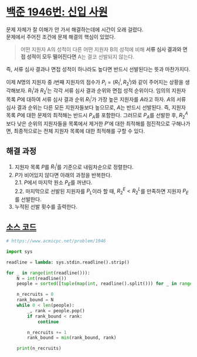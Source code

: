 # [백준 1946번: 신입 사원](https://www.acmicpc.net/problem/1946)

문제 자체가 잘 이해가 안 가서 해결하는데에 시간이 오래 걸렸다.  
문제에서 주어진 조건에 문제 해결의 핵심이 있었다.  
> 어떤 지원자 A의 성적이 다른 어떤 지원자 B의 성적에 비해 **서류 심사 결과와 면접 성적이 모두 떨어진다면** A는 결코 선발되지 않는다.

즉, 서류 심사 결과나 면접 성적이 하나라도 높다면 반드시 선발된다는 뜻과 마찬가지다.  

이제 $N$명의 지원자 중 $i$번째 지원자의 점수가 $P_i=(R_1^i, R_2^i)$와 같이 주어지는 상황을 생각해보자. $R_1^i$과 $R_2^i$는 각각 서류 심사 결과 순위와 면접 성적 순위이다. 임의의 지원자 목록 $P$에 대하여 서류 심사 결과 순위 $R_1^i$가 가장 높은 지원자를 $A$라고 하자. $A$의 서류 심사 결과 순위는 다른 모든 지원자들보다 높으므로, $A$는 반드시 선발된다. 즉, 지원자 목록 $P$에 대한 문제의 최적해는 반드시 $P_A$를 포함한다. 그러므로 $P_A$를 선발한 후, $R_2^A$보다 낮은 순위의 지원자들을 목록에서 제거한 $P'$에 대한 최적해를 점진적으로 구해나가면, 최종적으로는 전체 지원자 목록에 대한 최적해를 구할 수 있다.

## 해결 과정

1. 지원자 목록 $P$를 $R_1^i$를 기준으로 내림차순으로 정렬한다.  
2. $P$가 비어있지 않다면 아래의 과정을 반복한다.  
    2.1. $P$에서 마지막 원소 $P_E$를 꺼낸다.  
    2.2. 마지막으로 선발된 지원자를 $P_L$이라 할 때, $R_2^E \lt R_2^L$를 만족하면 지원자 $P_E$를 선발한다.  
3. 누적된 선발 횟수를 출력한다.  

## [소스 코드](./1946-신입_사원.py)

``` python
# https://www.acmicpc.net/problem/1946

import sys

readline = lambda: sys.stdin.readline().strip()

for _ in range(int(readline())):
    N = int(readline())
    people = sorted([tuple(map(int, readline().split())) for _ in range(N)], key=lambda v: v[0], reverse=True)

    n_recruits = 0
    rank_bound = N
    while 0 < len(people):
        _, rank = people.pop()
        if rank_bound < rank:
            continue

        n_recruits += 1
        rank_bound = min(rank_bound, rank)

    print(n_recruits)
```
